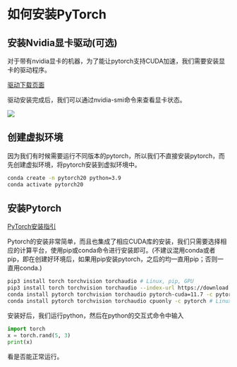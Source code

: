 # 如何安装PyTorch

## 安装Nvidia显卡驱动(可选)

对于带有nvidia显卡的机器，为了能让pytorch支持CUDA加速，我们需要安装显卡的驱动程序。

[驱动下载页面](https://www.nvidia.com/download/index.aspx)

驱动安装完成后，我们可以通过nvidia-smi命令来查看显卡状态。

![](https://content.lz1.fun/202304110840378.png)


## 创建虚拟环境

因为我们有时候需要运行不同版本的pytorch，所以我们不直接安装pytorch，而先创建虚拟环境，将pytorch安装到虚拟环境中。

```bash
conda create -n pytorch20 python=3.9
conda activate pytorch20
```

## 安装Pytorch

[PyTorch安装指引](https://pytorch.org/get-started/locally/)

Pytorch的安装非常简单，而且也集成了相应CUDA库的安装，我们只需要选择相应的计算平台，使用pip或conda命令进行安装即可。(不建议混用conda或者pip，即在创建好环境后，如果用pip安装pytorch，之后的均一直用pip；否则一直用conda.)


```bash
pip3 install torch torchvision torchaudio # Linux, pip, GPU
pip3 install torch torchvision torchaudio --index-url https://download.pytorch.org/whl/cpu # Linux, pip, CPU
conda install pytorch torchvision torchaudio pytorch-cuda=11.7 -c pytorch -c nvidia # Linux, conda, GPU
conda install pytorch torchvision torchaudio cpuonly -c pytorch # Linux, conda, CPU
```

安装好后，我们运行python，然后在python的交互式命令中输入

```python
import torch
x = torch.rand(5, 3)
print(x)
```

看是否能正常运行。
